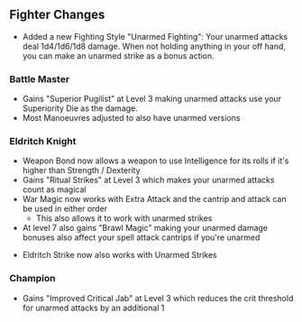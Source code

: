 ## Fighter Changes

- Added a new Fighting Style "Unarmed Fighting": Your unarmed attacks deal 1d4/1d6/1d8 damage. When not holding anything in your off hand, you can make an unarmed strike as a bonus action.

### Battle Master

- Gains "Superior Pugilist" at Level 3 making unarmed attacks use your Superiority Die as the damage.
- Most Manoeuvres adjusted to also have unarmed versions

### Eldritch Knight

- Weapon Bond now allows a weapon to use Intelligence for its rolls if it's higher than Strength / Dexterity
- Gains "Ritual Strikes" at Level 3 which makes your unarmed attacks count as magical
- War Magic now works with Extra Attack and the cantrip and attack can be used in either order
  - This also allows it to work with unarmed strikes
- At level 7 also gains "Brawl Magic" making your unarmed damage bonuses also affect your spell attack cantrips if you're unarmed
<!-- - ~~Now gains spell slots like a half caster instead of a third caster~~
  - ~~Still chooses specifically Abjuration and Evocation spells at most levels~~ -->
<!-- - Gains "Cunning Pugilist" at Level 3 which adds + INT Modidifier to Unarmed Damage -->
- Eldritch Strike now also works with Unarmed Strikes

### Champion

<!-- - Gains "Savage Puglist" at Level 3 which makes Unarmed Strikes roll damage dice twice and use the higher result. -->
- Gains "Improved Critical Jab" at Level 3 which reduces the crit threshold for unarmed attacks by an additional 1
